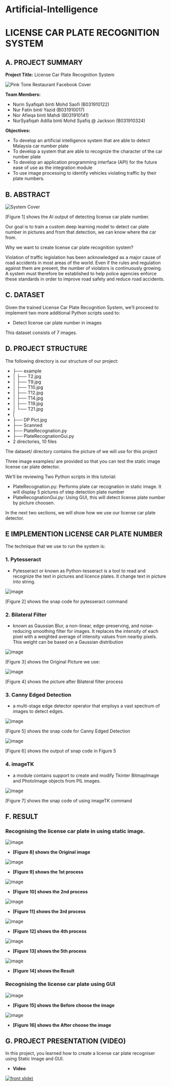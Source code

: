 # Artificial-Intelligence
# LICENSE CAR PLATE RECOGNITION SYSTEM

## A. PROJECT SUMMARY



**Project Title:** License Car Plate Recognition System

![Pink Tone Restaurant Facebook Cover](https://user-images.githubusercontent.com/80866677/123492961-9aa0fe00-d64d-11eb-8ff7-b6e1df1c6c6e.png)


**Team Members:** 
- Nurin Syafiqah binti Mohd Saofi (B031910122)
- Nur Fatin binti Yazid (B031910017)
- Nor Afieqa binti Mahdi (B031910141)
- NurSyafiqah Adilla binti Mohd Syafiq @ Jackson (B031910324)


**Objectives:**
- To develop an artificial intelligence system that are able to detect Malaysia car number plate
- To develop a system that are able to recognize the character of the car number plate
- To develop an application programming interface (API) for the future ease of use as the integration module
- To use image processing to identify vehicles violating traffic by their plate numbers.


##  B. ABSTRACT 



![System Cover](https://user-images.githubusercontent.com/80866677/122080137-9b0cee00-ce30-11eb-9f67-970be4573f44.png)

[Figure 1] shows the AI output of detecting license car plate number.

Our goal is to train a custom deep learning model to detect car plate number in pictures and from that detection, we can know where the car from.

Why we want to create license car plate recognition system?

Violation of traffic legislation has been acknowledged as a major cause of road accidents in most areas of the world. Even if the rules and regulation against them are present, the number of violators is continuously growing. A system must therefore be established to help police agencies enforce these standards in order to improve road safety and reduce road accidents.


## C.  DATASET


Given the trained License Car Plate Recognition System, we’ll proceed to implement two more additional Python scripts used to:

- Detect license car plate number in images


This dataset consists of 7 images.



## D.   PROJECT STRUCTURE

The following directory is our structure of our project:
- ├── example
- │   ├── T2.jpg
- │   ├── T9.jpg
- │   ├── T10.jpg
- │   ├── T12.jpg
- │   ├── T14.jpg
- │   ├── T19.jpg
- │   └── T21.jpg
- |
- ├── DP Pict.jpg
- ├── Scanned
- ├── PlateRecognation.py
- ├── PlateRecognationGui.py
- 2 directories, 10 files


The dataset/ directory contains the picture of we will use for this project

Three image examples/ are provided so that you can test the static image license car plate detector.

We’ll be reviewing Two Python scripts in this tutorial:

- PlateRecognation.py: Performs plate car recognation in static image. It will display 5 pictures of step detection plate number
- PlateRecognationGui.py: Using GUI, this will detect license plate number by picture choosen.

In the next two sections, we will show how we use our license car plate detector.



## E   IMPLEMENTION LICENSE CAR PLATE NUMBER

The technique that we use to run the system is:

### **1. Pytesseract**
- Pytesseract or known as Python-tesseract is a tool to read and recognize the text in pictures and licence plates. It change text in picture into string.

![image](https://user-images.githubusercontent.com/80866677/123432571-1e7eca00-d5fd-11eb-9b29-a491016e97c6.png)

[Figure 2] shows the snap code for pytesseract command


### **2. Bilateral Filter**
- known as Gaussian Blur, a non-linear, edge-preserving, and noise-reducing smoothing filter for images. It replaces the intensity of each pixel with a weighted average of intensity values from nearby pixels. This weight can be based on a Gaussian distribution                            

![image](https://user-images.githubusercontent.com/80866677/123436784-93540300-d601-11eb-8baf-64f43bbf85d1.png)

 [Figure 3] shows the Original Picture we use:     

![image](https://user-images.githubusercontent.com/80866677/123436829-a070f200-d601-11eb-90d7-e7febf14837f.png)

[Figure 4] shows the picture after Bilateral filter process


### **3. Canny Edged Detection**
- a multi-stage edge detector operator that employs a vast spectrum of images to detect edges.

![image](https://user-images.githubusercontent.com/80866677/123434905-92ba6d00-d5ff-11eb-84c3-251e9cac3fa7.png)

[Figure 5] shows the snap code for Canny Edged Detection

![image](https://user-images.githubusercontent.com/80866677/123502381-7dd0ee80-d67e-11eb-9966-4620a935c883.png)

[Figure 6] shows the output of snap code in Figure 5



### **4. imageTK**
- a module contains support to create and modify Tkinter BitmapImage and PhotoImage objects from PIL images.

![image](https://user-images.githubusercontent.com/80866677/123435607-50ddf680-d600-11eb-8d63-1a0b527f7853.png)

[Figure 7] shows the snap code of using imageTK command


## F.  RESULT 

### Recognising the license car plate in using static image.


![image](https://user-images.githubusercontent.com/80866677/123509506-81796b00-d6a8-11eb-83e5-020964f51f7f.png)

- **[Figure 8] shows the Original image**

![image](https://user-images.githubusercontent.com/80866677/123509514-89d1a600-d6a8-11eb-8f24-9aac84449749.png)

- **[Figure 9] shows the 1st process**


![image](https://user-images.githubusercontent.com/80866677/123509469-50993600-d6a8-11eb-8bab-3f1a8f3a612d.png)

- **[Figure 10] shows the 2nd process**


![image](https://user-images.githubusercontent.com/80866677/123509526-97872b80-d6a8-11eb-8db3-cf975bb54cdd.png)

- **[Figure 11] shows the 3rd process**


![image](https://user-images.githubusercontent.com/80866677/123509573-d5844f80-d6a8-11eb-880e-9c8e6c6b07ab.png)

- **[Figure 12] shows the 4th process**


![image](https://user-images.githubusercontent.com/80866677/123509577-dddc8a80-d6a8-11eb-9d77-1cbbf550ffdd.png)

- **[Figure 13] shows the 5th process**


![image](https://user-images.githubusercontent.com/80866677/123509587-ea60e300-d6a8-11eb-95d5-5d5bad58dc37.png)

- **[Figure 14] shows the Result**


### Recognising the license car plate using GUI


![image](https://user-images.githubusercontent.com/80866677/123509601-fe0c4980-d6a8-11eb-8d64-2121adbed1df.png)

- **[Figure 15] shows the Before choose the image**


![image](https://user-images.githubusercontent.com/80866677/123510006-91467e80-d6ab-11eb-9704-37e86dd2b8e8.png)

- **[Figure 16] shows the After choose the image**


## G.   PROJECT PRESENTATION (VIDEO)

In this project, you learned how to create a license car plate recogniser using Static Image and GUI.

- **Video**

[![front slide](https://user-images.githubusercontent.com/80866677/123509346-7a9e2880-d6a7-11eb-8324-05d27c59b2a8.PNG))](https://www.youtube.com/watch?v=L_80wnOgU1w "front slide")

